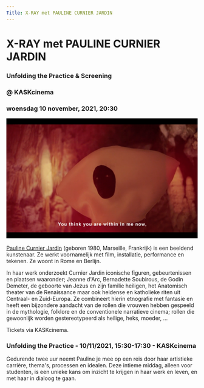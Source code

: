 ```yaml
---
Title: X-RAY met PAULINE CURNIER JARDIN
---
```

# X-RAY met PAULINE CURNIER JARDIN
### Unfolding the Practice & Screening
### @ KASKcinema
### woensdag 10 november, 2021, 20:30
<!--https://www.kaskcinema.be/kaskcinema/vertoning/x_ray_pauline_curnier_jardin-->
![](2021_paulinecurnierjardin.png)

[Pauline Curnier Jardin](http://paulinecurnierjardin.com/) (geboren 1980, Marseille, Frankrijk) is een beeldend kunstenaar. Ze werkt voornamelijk met film, installatie, performance en tekenen. Ze woont in Rome en Berlijn.    

In haar werk onderzoekt Curnier Jardin iconische figuren, gebeurtenissen en plaatsen waaronder; Jeanne d'Arc, Bernadette Soubirous, de Godin Demeter, de geboorte van Jezus en zijn familie heiligen, het Anatomisch theater van de Renaissance maar ook  heidense en katholieke riten uit Centraal- en Zuid-Europa. Ze combineert hierin etnografie met fantasie en heeft een bijzondere aandacht van de rollen die vrouwen hebben gespeeld in de mythologie, folklore en de conventionele narratieve cinema; rollen die gewoonlijk worden gestereotypeerd als heilige, heks, moeder, ...

Tickets via KASKcinema.


### Unfolding the Practice - 10/11/2021, 15:30-17:30 - KASKcinema
Gedurende twee uur neemt Pauline je mee op een reis door haar artistieke carrière, thema's, processen en idealen. Deze intieme middag, alleen voor studenten, is een unieke kans om inzicht te krijgen in haar werk en leven, en met haar in dialoog te gaan.
